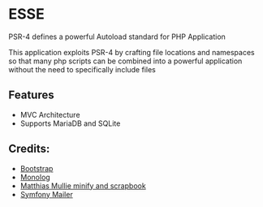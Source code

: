 # ESSE

PSR-4 defines a powerful Autoload standard for PHP Application

This application exploits PSR-4 by crafting file locations and namespaces so that many php scripts can be combined into a powerful application without the need to specifically include files

## Features

* MVC Architecture
* Supports MariaDB and SQLite

## Credits:

* [Bootstrap](https://getbootstrap.com)
* [Monolog](https://seldaek.github.io/monolog/)
* [Matthias Mullie minify and scrapbook](https://github.com/matthiasmullie)
* [Symfony Mailer](https://github.com/symfony/mailer)
